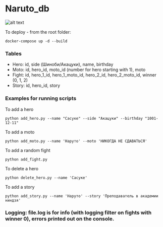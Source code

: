 # Naruto_db

![alt text](https://static.wikia.nocookie.net/voiceacting/images/d/d0/Naruto_Shippuden_new.JPG/revision/latest/scale-to-width-down/1200?cb=20211031034133)

To deploy - from the root folder:

```
docker-compose up -d --build
```

### Tables

* Hero: id, side (Шиноби/Акацуки), name, birthday
* Moto: id, hero_id, moto_id (number for hero starting with 1), moto
* Fight: id, hero_1_id, hero_1_moto_id, hero_2_id, hero_2_moto_id, winner (0, 1, 2)
* Story: id, hero_id, story

### Examples for running scripts

To add a hero 

```
python add_hero.py --name "Сасуке" --side "Акацуки" --birthday "1001-12-11"
```

To add a moto

```
python add_moto.py --name 'Наруто' --moto 'НИКОГДА НЕ СДАВАТЬСЯ'
```

To add a random fight

```
python add_fight.py
```

To delete a hero 

```
python delete_hero.py --name 'Сасуке'
```

To add a story


```
python add_story.py --name 'Наруто' --story 'Преподаватель в академии ниндзя'
```

### Logging: file.log is for info (with logging filter on fights with winner 0), errors printed out on the console.

